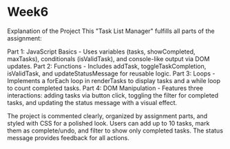 # Week6
Explanation of the Project
This "Task List Manager" fulfills all parts of the assignment:

Part 1: JavaScript Basics - Uses variables (tasks, showCompleted, maxTasks), conditionals (isValidTask), and console-like output via DOM updates.
Part 2: Functions - Includes addTask, toggleTaskCompletion, isValidTask, and updateStatusMessage for reusable logic.
Part 3: Loops - Implements a forEach loop in renderTasks to display tasks and a while loop to count completed tasks.
Part 4: DOM Manipulation - Features three interactions: adding tasks via button click, toggling the filter for completed tasks, and updating the status message with a visual effect.

The project is commented clearly, organized by assignment parts, and styled with CSS for a polished look. Users can add up to 10 tasks, mark them as complete/undo, and filter to show only completed tasks. The status message provides feedback for all actions.
